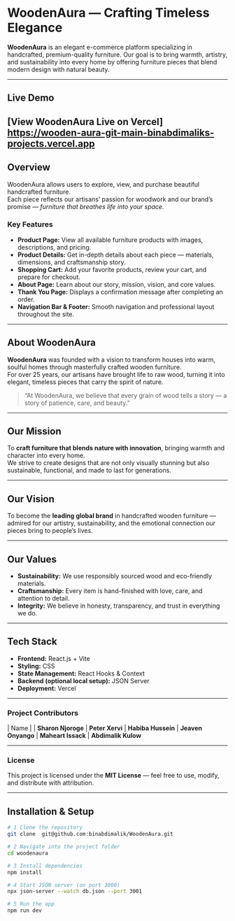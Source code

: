 
#  WoodenAura — Crafting Timeless Elegance

**WoodenAura** is an elegant e-commerce platform specializing in handcrafted, premium-quality furniture. Our goal is to bring warmth, artistry, and sustainability into every home by offering furniture pieces that blend modern design with natural beauty.

---

##  Live Demo  
 **[View WoodenAura Live on Vercel]**  
 https://wooden-aura-git-main-binabdimaliks-projects.vercel.app
---

##  Overview  

WoodenAura allows users to explore, view, and purchase beautiful handcrafted furniture.  
Each piece reflects our artisans’ passion for woodwork and our brand’s promise — *furniture that breathes life into your space.*

###  Key Features  
-  **Product Page:** View all available furniture products with images, descriptions, and pricing.  
-  **Product Details:** Get in-depth details about each piece — materials, dimensions, and craftsmanship story.  
-  **Shopping Cart:** Add your favorite products, review your cart, and prepare for checkout.  
-  **About Page:** Learn about our story, mission, vision, and core values.  
-  **Thank You Page:** Displays a confirmation message after completing an order.  
-  **Navigation Bar & Footer:** Smooth navigation and professional layout throughout the site.

---

##  About WoodenAura  

**WoodenAura** was founded with a vision to transform houses into warm, soulful homes through masterfully crafted wooden furniture.  
For over 25 years, our artisans have brought life to raw wood, turning it into elegant, timeless pieces that carry the spirit of nature.

> “At WoodenAura, we believe that every grain of wood tells a story — a story of patience, care, and beauty.”

---

##  Our Mission  

To **craft furniture that blends nature with innovation**, bringing warmth and character into every home.  
We strive to create designs that are not only visually stunning but also sustainable, functional, and made to last for generations.

---

##  Our Vision  

To become the **leading global brand** in handcrafted wooden furniture — admired for our artistry, sustainability, and the emotional connection our pieces bring to people’s lives.

---

##  Our Values  

-  **Sustainability:** We use responsibly sourced wood and eco-friendly materials.  
-  **Craftsmanship:** Every item is hand-finished with love, care, and attention to detail.  
-  **Integrity:** We believe in honesty, transparency, and trust in everything we do.  

---

##  Tech Stack  

- **Frontend:** React.js + Vite  
- **Styling:** CSS  
- **State Management:** React Hooks & Context  
- **Backend (optional local setup):** JSON Server  
- **Deployment:** Vercel  

---
###  Project Contributors  

| Name 
|
| **Sharon Njoroge** 
| **Peter Xervi** 
| **Habiba Hussein** 
| **Jeaven Onyango** 
| **Maheart Issack** 
| **Abdimalik Kulow** 

---
###  License ## 
This project is licensed under the **MIT License** — feel free to use, modify, and distribute with attribution.

---

## Installation & Setup  

```bash
# 1 Clone the repository
git clone  git@github.com:binabdimalik/WoodenAura.git

# 2 Navigate into the project folder
cd woodenaura

# 3 Install dependencies
npm install

# 4 Start JSON server (on port 3000)
npx json-server --watch db.json --port 3001

# 5 Run the app
npm run dev




